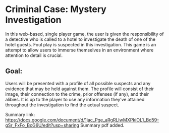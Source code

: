 # Criminal Case: Mystery Investigation
In this web-based, single player game, the user is given the responsibility of a detective who is called to a hotel to investigate the death of one of the hotel guests. Foul play is suspected in this investigation. This game is an attempt to allow users to immerse themselves in an environment where attention to detail is crucial. 

## Goal:
Users will be presented with a profile of all possible suspects and any evidence that may be held against them. The profile will consist of their image, their connection to the crime, prior offenses (if any), and their alibies. It is up to the player to use any information they’ve attained throughout the investigation to find the actual suspect. 

Summary link: https://docs.google.com/document/d/1jac_Pge_aRgRLIwMXPkiOL1_Bd59-gSr_FxFo_BcG6U/edit?usp=sharing
Summary pdf added. 
